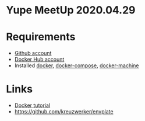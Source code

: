 # Yupe MeetUp 2020.04.29


# Requirements

* [Github account](https://github.com/signup)
* [Docker Hub account](https://hub.docker.com/signup)
* Installed [docker](https://docs.docker.com/get-docker/), [docker-compose](https://docs.docker.com/compose/install/), [docker-machine](https://docs.docker.com/machine/install-machine/)


# Links

* [Docker tutorial](https://docs.docker.com/get-started/)
* https://github.com/kreuzwerker/envplate